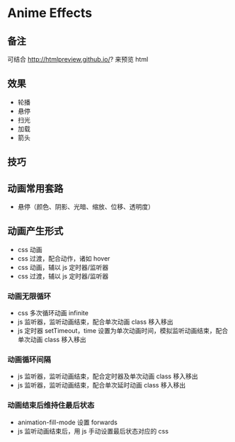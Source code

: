 # Anime Effects

## 备注

可结合 http://htmlpreview.github.io/? 来预览 html

## 效果

- 轮播
- 悬停
- 扫光
- 加载
- 箭头

## 技巧

## 动画常用套路

- 悬停（颜色、阴影、光暗、缩放、位移、透明度）

## 动画产生形式

- css 动画
- css 过渡，配合动作，诸如 hover
- css 动画，辅以 js 定时器/监听器
- css 过渡，辅以 js 定时器/监听器

### 动画无限循环

- css 多次循环动画 infinite
- js 监听器，监听动画结束，配合单次动画 class 移入移出
- js 定时器 setTimeout，time 设置为单次动画时间，模拟监听动画结束，配合单次动画 class 移入移出

### 动画循环间隔

- js 监听器，监听动画结束，配合定时器及单次动画 class 移入移出
- js 监听器，监听动画结束，配合单次延时动画 class 移入移出

### 动画结束后维持住最后状态

- animation-fill-mode 设置 forwards
- js 监听动画结束后，用 js 手动设置最后状态对应的 css
